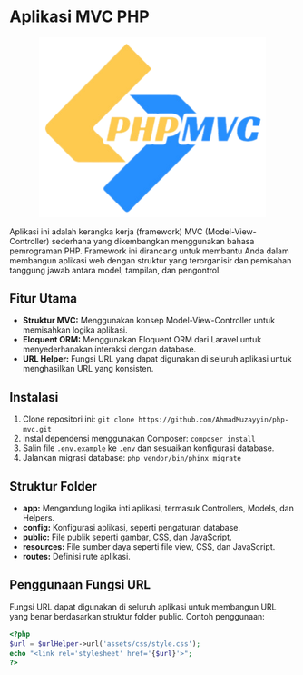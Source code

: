 # Aplikasi MVC PHP

<!-- <p align="center"><a href="https://php-mvc.com" target="_blank"><img src="/public/logo.png" width="400" alt="PHP MVC Logo"></a></p> -->
<p align="center"><img src="/public/logo.png" width="400" alt="PHP MVC Logo"></p>

Aplikasi ini adalah kerangka kerja (framework) MVC (Model-View-Controller) sederhana yang dikembangkan menggunakan bahasa pemrograman PHP. Framework ini dirancang untuk membantu Anda dalam membangun aplikasi web dengan struktur yang terorganisir dan pemisahan tanggung jawab antara model, tampilan, dan pengontrol.

## Fitur Utama

- **Struktur MVC:** Menggunakan konsep Model-View-Controller untuk memisahkan logika aplikasi.
- **Eloquent ORM:** Menggunakan Eloquent ORM dari Laravel untuk menyederhanakan interaksi dengan database.
- **URL Helper:** Fungsi URL yang dapat digunakan di seluruh aplikasi untuk menghasilkan URL yang konsisten.

## Instalasi

1. Clone repositori ini: `git clone https://github.com/AhmadMuzayyin/php-mvc.git`
2. Instal dependensi menggunakan Composer: `composer install`
3. Salin file `.env.example` ke `.env` dan sesuaikan konfigurasi database.
4. Jalankan migrasi database: `php vendor/bin/phinx migrate`

## Struktur Folder

- **app:** Mengandung logika inti aplikasi, termasuk Controllers, Models, dan Helpers.
- **config:** Konfigurasi aplikasi, seperti pengaturan database.
- **public:** File publik seperti gambar, CSS, dan JavaScript.
- **resources:** File sumber daya seperti file view, CSS, dan JavaScript.
- **routes:** Definisi rute aplikasi.

## Penggunaan Fungsi URL

Fungsi URL dapat digunakan di seluruh aplikasi untuk membangun URL yang benar berdasarkan struktur folder public. Contoh penggunaan:

```php
<?php
$url = $urlHelper->url('assets/css/style.css');
echo "<link rel='stylesheet' href='{$url}'>";
?>
```
